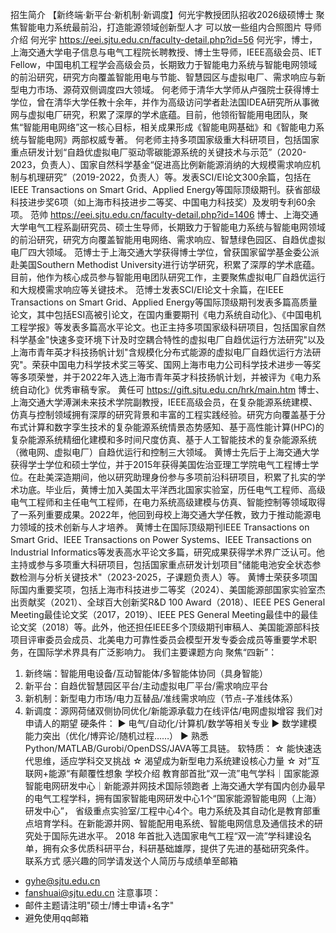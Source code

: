 招生简介
【新终端·新平台·新机制·新调度】何光宇教授团队招收2026级硕博士
聚焦智能电力系统最前沿，打造能源领域创新型人才
可以放一些组内合照图片
导师介绍
何光宇
https://eei.sjtu.edu.cn/faculty-detail.php?id=56
何光宇，博士，上海交通大学电子信息与电气工程院长聘教授、博士生导师，IEEE高级会员、IET Fellow，中国电机工程学会高级会员，长期致力于智能电力系统与智能电网领域的前沿研究，研究方向覆盖智能用电与节能、智慧园区与虚拟电厂、需求响应与新型电力市场、源荷双侧调度四大领域。
何老师于清华大学师从卢强院士获得博士学位，曾在清华大学任教十余年，并作为高级访问学者赴法国IDEA研究所从事微网与虚拟电厂研究，积累了深厚的学术底蕴。目前，他领衔智能用电团队，聚焦“智能用电网络”这一核心目标，相关成果形成《智能电网基础》和《智能电力系统与智能电网》两部权威专著。
何老师主持多项国家级重大科研项目，包括国家重点研发计划“自趋优虚拟电厂驱动零碳能源系统的关键技术与示范”（2020-2023，负责人）、国家自然科学基金“促进高比例新能源消纳的大规模需求响应机制与机理研究”（2019-2022，负责人）等。发表SCI/EI论文300余篇，包括在IEEE Transactions on Smart Grid、Applied Energy等国际顶级期刊。获省部级科技进步奖6项（如上海市科技进步二等奖、中国电力科技奖）及发明专利60余项。
范帅
https://eei.sjtu.edu.cn/faculty-detail.php?id=1406
博士、上海交通大学电气工程系副研究员、硕士生导师，长期致力于智能电力系统与智能电网领域的前沿研究，研究方向覆盖智能用电网络、需求响应、智慧绿色园区、自趋优虚拟电厂四大领域。
范博士于上海交通大学获得博士学位，曾获国家留学基金委公派赴美国Southern Methodist University进行访学研究，积累了深厚的学术底蕴。目前，他作为核心成员参与智能用电团队研究工作，主要聚焦虚拟电厂自趋优运行和大规模需求响应等关键技术。
范博士发表SCI/EI论文十余篇，在IEEE Transactions on Smart Grid、Applied Energy等国际顶级期刊发表多篇高质量论文，其中包括ESI高被引论文，在国内重要期刊《电力系统自动化》、《中国电机工程学报》等发表多篇高水平论文。也正主持多项国家级科研项目，包括国家自然科学基金"快速多变环境下计及时空耦合特性的虚拟电厂自趋优运行方法研究"以及上海市青年英才科技扬帆计划"含规模化分布式能源的虚拟电厂自趋优运行方法研究"。荣获中国电力科学技术奖三等奖、国网上海市电力公司科学技术进步一等奖等多项荣誉，并于2022年入选上海市青年英才科技扬帆计划，并被评为《电力系统自动化》优秀审稿专家。
黄任可
https://gift.sjtu.edu.cn/hrk/main.htm
博士、上海交通大学溥渊未来技术学院副教授，IEEE高级会员，在复杂能源系统建模、仿真与控制领域拥有深厚的研究背景和丰富的工程实践经验。研究方向覆盖基于分布式计算和数字孪生技术的复杂能源系统情景态势感知、基于高性能计算(HPC)的复杂能源系统精细化建模和多时间尺度仿真、基于人工智能技术的复杂能源系统（微电网、虚拟电厂）自趋优运行和控制三大领域。
黄博士先后于上海交通大学获得学士学位和硕士学位，并于2015年获得美国佐治亚理工学院电气工程博士学位。在赴美深造期间，他以研究助理身份参与多项前沿科研项目，积累了扎实的学术功底。毕业后，黄博士加入美国太平洋西北国家实验室，历任电气工程师、高级电气工程师和主任电气工程师，在电力系统高级建模与仿真、智能控制等领域取得了一系列重要成果。2022年，他回到母校上海交通大学任教，致力于推动能源电力领域的技术创新与人才培养。
黄博士在国际顶级期刊IEEE Transactions on Smart Grid、IEEE Transactions on Power Systems、IEEE Transactions on Industrial Informatics等发表高水平论文多篇，研究成果获得学术界广泛认可。他主持或参与多项重大科研项目，包括国家重点研发计划项目"储能电池安全状态参数检测与分析关键技术"（2023-2025，子课题负责人）等。
黄博士荣获多项国际国内重要奖项，包括上海市科技进步二等奖（2024）、美国能源部国家实验室杰出贡献奖（2021）、全球百大创新奖R&D 100 Award（2018）、IEEE PES General Meeting最佳论文奖（2017，2019）、IEEE PES General Meeting最佳中的最佳论文奖（2018）等。此外，他还担任IEEE多个顶级期刊审稿人、美国能源部科技项目评审委员会成员、北美电力可靠性委员会模型开发专委会成员等重要学术职务，在国际学术界具有广泛影响力。
我们主要课题方向
聚焦“四新”：
1. 新终端：智能用电设备/互动智能体/多智能体协同（具身智能）
2. 新平台：自趋优智慧园区平台/主动虚拟电厂平台/需求响应平台
3. 新机制：新型电力市场/电力互替品/准线需求响应（节点-子准线体系）
4. 新调度：源网荷储双侧协同优化/新能源承载力在线评估/电网虚拟增容
我们对申请人的期望
硬条件：
► 电气/自动化/计算机/数学等相关专业
► 数学建模能力突出（优化/博弈论/随机过程……）
► 熟悉Python/MATLAB/Gurobi/OpenDSS/JAVA等工具链。
软特质：
☆ 能快速迭代思维，适应学科交叉挑战
☆ 渴望成为新型电力系统建设核心力量
☆ 对”互联网+能源“有颠覆性想象
学校介绍
教育部首批“双一流”电气学科｜国家能源智能电网研发中心｜新能源并网技术国际领跑者
上海交通大学有国内创办最早的电气工程学科，拥有国家智能电网研发中心1个“国家能源智能电网（上海）研发中心”， 省级重点实验室/工程中心4个。电力系统及其自动化是教育部重点培育学科。在新能源并网、智能配用电系统、智能电网信息及通信技术的研究处于国际先进水平。 2018 年首批入选国家电气工程“双一流”学科建设名单，拥有众多优质科研平台，科研基础雄厚，提供了先进的基础研究条件。  
联系方式
感兴趣的同学请发送个人简历与成绩单至邮箱
- gyhe@sjtu.edu.cn
- fanshuai@sjtu.edu.cn
注意事项：
- 邮件主题请注明"硕士/博士申请+名字"
- 避免使用qq邮箱
